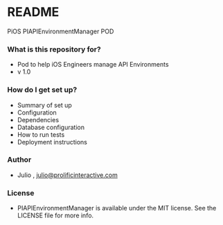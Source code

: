 # README #

PiOS PIAPIEnvironmentManager POD

### What is this repository for? ###

* Pod to help iOS Engineers manage API Environments
* v 1.0

### How do I get set up? ###

* Summary of set up
* Configuration
* Dependencies
* Database configuration
* How to run tests
* Deployment instructions

### Author ###

* Julio , julio@prolificinteractive.com

### License ###

* PIAPIEnvironmentManager is available under the MIT license. See the LICENSE file for more info.